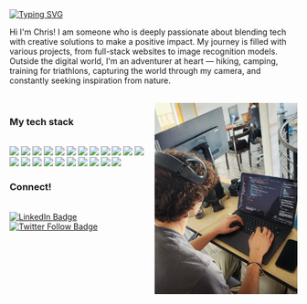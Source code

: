 <body>
  
<div style="position: relative">
  
<div id="welcome-message" align="left">
  <a href="https://git.io/typing-svg"><img src="https://readme-typing-svg.herokuapp.com?font=Fira+Code&size=24&pause=1000&color=445C44&random=false&width=435&lines=Hi%2C+I'm+Chris+Beaudoin!;Welcome+to+my+account." alt="Typing SVG" /></a>
</div>


Hi  I'm Chris! I am someone who is deeply passionate about blending tech with creative solutions to make a positive impact. My journey is filled with various projects, from full-stack websites to image recognition models.
Outside the digital world, I'm an adventurer at heart — hiking, camping, training for triathlons, capturing the world through my camera, and constantly seeking inspiration from nature.

<br>

<img src="https://github.com/cee8/some-chris-images/blob/main/ChrisCodingImage" width=250 height=335 align="right"/>
<p align="left">
      <h3> My tech stack </h3> </br>
      <img src="https://img.shields.io/badge/python3-3670A0?style=for-the-badge&logo=python&logoColor=white" /> 
      <img src="https://img.shields.io/badge/javascript-%23323330.svg?style=for-the-badge&logo=javascript&logoColor=white" /> 
      <img src="https://img.shields.io/badge/html5-%23E34F26.svg?style=for-the-badge&logo=html5&logoColor=white" />
      <img src="https://img.shields.io/badge/TensorFlow-ff9700?style=for-the-badge&logo=tensorflow&logoColor=white">
      <img src="https://img.shields.io/badge/Keras-d00101?style=for-the-badge&logo=keras&logoColor=white">
      <img src="https://img.shields.io/badge/css3-%231572B6.svg?style=for-the-badge&logo=css3&logoCo" />
      <img src="https://img.shields.io/badge/React-20232A?style=for-the-badge&logo=react&logoColor=white">
      <img src="https://img.shields.io/badge/TypeScript-007ACC?style=for-the-badge&logo=typescript&logoColor=white">
      <img src="https://img.shields.io/badge/Node.js-43853D?style=for-the-badge&logo=node.js&logoColor=white">
      <img src="https://img.shields.io/badge/flask-%23000.svg?style=for-the-badge&logo=flask&logoColor=white" />
      <img src="https://img.shields.io/badge/Java-ED8B00?style=for-the-badge&logo=openjdk&logoColor=white">
      <img src="https://img.shields.io/badge/r-%23276DC3.svg?style=for-the-badge&logo=r&logoColor=white" /> 
      <img src="https://img.shields.io/badge/numpy-%23013243.svg?style=for-the-badge&logo=numpy&logoColor=white" /> 
      <img src="https://img.shields.io/badge/pandas-%23150458.svg?style=for-the-badge&logo=pandas&logoColor=white" />
      <img src="https://img.shields.io/badge/SQL-CC2927?style=for-the-badge&logo=sqlr&logoColor=white" />
      <img src="https://img.shields.io/badge/Amazon AWS-232F3E?style=for-the-badge&logo=amazonaws&logoColor=white">
      <img src="https://img.shields.io/badge/AWS Lambda-FF9900?style=for-the-badge&logo=awslambda&logoColor=white">
      <img src="https://img.shields.io/badge/AWS Secrets Manager-DD344C?style=for-the-badge&logo=awssecretsmanager&logoColor=white">
      <img src="https://img.shields.io/badge/Docker-2496ED?style=for-the-badge&logo=docker&logoColor=white">
      <img src="https://img.shields.io/badge/Github-181717?style=for-the-badge&logo=github&logoColor=white">
      <img src="https://img.shields.io/badge/Github Pages-222222?style=for-the-badge&logo=githubpages&logoColor=white">
      <img src="https://img.shields.io/badge/git-F05032?style=for-the-badge&logo=git&logoColor=white">  
</p>





<p align="left">
      <h3> Connect! </h3> </br>
      <a href="https://www.linkedin.com/in/beaudoin-/">
        <img src="https://img.shields.io/badge/LinkedIn-blue?style=for-the-badge&logo=linkedin&logoColor=white" alt="LinkedIn Badge" style="height:28px;"/>
      </a>
      <a href="https://twitter.com/chris_beauds">
        <img src="https://img.shields.io/twitter/follow/chris_beauds?label=Follow&style=social" alt="Twitter Follow Badge" style="height:28px;"/>
      </a>
      
</p>


</div>

